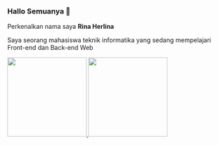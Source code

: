 ### Hallo Semuanya 👋  

Perkenalkan nama saya **Rina Herlina**  

Saya seorang mahasiswa teknik informatika yang sedang mempelajari Front-end dan Back-end Web

<p align="left">
<a href="https://github.com/rinahrln">
  <img height="180em" src="https://github-readme-stats-eight-theta.vercel.app/api?username=gilangadhan&show_icons=true&theme=algolia&include_all_commits=true&count_private=true"/>
  <img height="180em" src="https://github-readme-stats-eight-theta.vercel.app/api/top-langs/?username=gilangadhan&layout=compact&langs_count=8&theme=algolia"/>
</a>
</p>
